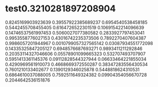 # test0.3210281897208904
0.8245169903923639
0.39557922385689237
0.6954540538458185
0.5442455708455405
0.6164726522301519
0.10691542214096639
0.14746537561997453
0.5060027077380582
0.2833927797453041
0.9953558776027153
0.43016742235373506
0.7892270407604387
0.9986057201944967
0.0010799057327565142
0.03087934551772098
0.14335325847205127
0.6948576687693271
0.9893411211292846
0.20353114327046606
0.05578901099665323
0.532707493707907
0.5951413361145376
0.09112828544327944
0.06633464221855034
0.4290969561910073
0.4668669372550287
0.38347283556430534
0.7601210133402677
0.1390129346025878
0.5448818624310531
0.6864610037088005
0.7592511649324382
0.09904354056670728
0.2044642536151876
